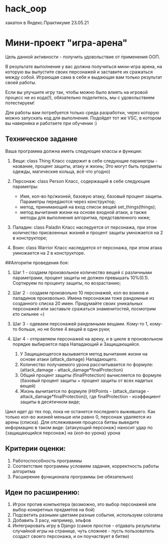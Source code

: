 # hack_oop
хакатон в Яндекс.Практикуме 23.05.21
# Мини-проект "игра-арена"
Цель данной активности - получить удовольствие от применения ООП.

В результате выполнения у вас должна получиться мини-игра арена, на которую вы выпустите своих персонажей и заставите их сражаться между собой. Играющая сама в себя и выдающая вам только результат своей работы.

Если вы улучшите игру так, чтобы можно было влиять на игровой процесс не из кода(!), обязательно поделитесь, мы с удовольствием потестируем!

Для работы вам потребуется только среда разработки, через которую можно запускать код для выполнения. Подойдет тот же VSC, в котором вы наверняка и работаете при обучении :)

## Техническое задание
Ваша программа должна иметь следующие классы и функции:

1. Вещи: class Thing Класс содержит в себе следующие параметры - название, процент защиты, атаку и жизнь; Это могут быть предметы одежды, магические кольца, всё что угодно)

2. Персонаж: class Person Класс, содержащий в себе следующие параметры:

    - Имя, кол-во hp/жизней, базовую атаку, базовый процент защиты. Параметры передаются через конструктор;
    - метод, принимающий на вход список вещей set_things(things);
    - метод вычитания жизни на основе входной атаки, а также методы для выполнения алгоритма, представленного ниже;

3. Паладин: class Paladin Класс наследуется от персонажа, при этом количество присвоенных жизней и процент защиты умножается на 2 в конструкторе;

4. Воин: class Warrior Класс наследуется от персонажа, при этом атака умножается на 2 в конструкторе.

##Алгоритм проведения боя:
1. Шаг 1 - создаем произвольное количество вещей с различными параметрами, процент защиты не должен превышать 10%(0.1). Сортируем по проценту защиты, по возрастанию;

2. Шаг 2 - создаем произвольно 10 персонажей, кол-во воинов и паладинов произвольно. Имена персонажам тоже рандомные из созданного списка 20 имен. Придумайте своих уникальных персонажей или заставьте сражаться знаменитостей, посмотрим кто сильнее =)

3. Шаг 3 - одеваем персонажей рандомными вещами. Кому-то 1, кому-то больше, но не более 4 вещей в одни руки;

4. Шаг 4 - отправляем персонажей на арену, и в цикле в произвольном порядке выбирается пара Нападающий и Защищающийся.

    1. У Защищающегося вызывается метод вычитания жизни на основе атаки (attack_damage) Нападающего.
    2. Количество получаемого урона рассчитывается по формуле: (attack_damage - attack_damage*finalProtection)
    3. Общий процент защиты (finalProtection) вычисляется по формуле (базовый процент защиты + процент защиты от всех надетых вещей)
    4. Жизнь вычитается по формуле (HitPoints - (attack_damage - attack_damage*finalProtection)), где finalProtection - коэффициент защиты в десятичном виде;

Цикл идет до тех пор, пока не останется последнего выжившего. Как только кол-во жизней меньше или равно 0, персонаж удаляется из арены (списка). Для отслеживания процесса битвы выведите информацию в таком виде: {атакующий персонаж} наносит удар по {защищающийся персонаж} на {кол-во урона} урона

## Критерии оценки:
1. Работоспособность программы
2. Соответствие программы условиям задания, корректность работы алгоритма
3. Расширение функционала программы (не обязательно)
## Идеи по расширению:
1. Игрок против компьютера (возможно, это выбор персонажей или выбор конкретных предметов на бой)
2. Подсветить разными цветами разные события, используем colorama
3. Добавить 3 расу, например, эльфов
4. Интегрировать игру в Django (самое простое - отдавать результаты случайной игры на странице, чуть сложнее - пусть пользователь создаст своего персонажа, и он поучаствует в битве)